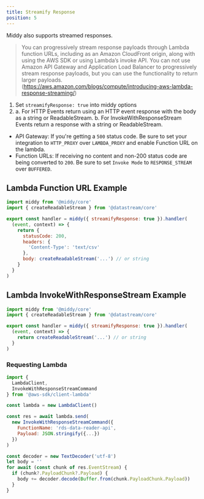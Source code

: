 ```yaml
---
title: Streamify Response
position: 5
---
```


Middy also supports streamed responses.

> You can progressively stream response payloads through Lambda function URLs, including as an Amazon CloudFront origin, along with using the AWS SDK or using Lambda’s invoke API. You can not use Amazon API Gateway and Application Load Balancer to progressively stream response payloads, but you can use the functionality to return larger payloads. (https://aws.amazon.com/blogs/compute/introducing-aws-lambda-response-streaming/)

1. Set `streamifyResponse: true` into middy options
2. a. For HTTP Events return using an HTTP event response with the body as a string or ReadableStream.
   b. For InvokeWithResponseStream Events return a response with a string or ReadableStream.

- API Gateway: If you're getting a `500` status code. Be sure to set your integration to `HTTP_PROXY` over `LAMBDA_PROXY` and enable Function URL on the lambda.
- Function URLs: If receiving no content and non-200 status code are being converted to `200`. Be sure to set `Invoke Mode` to `RESPONSE_STREAM` over `BUFFERED`.

## Lambda Function URL Example

```javascript
import middy from '@middy/core'
import { createReadableStream } from '@datastream/core'

export const handler = middy({ streamifyResponse: true }).handler(
  (event, context) => {
    return {
      statusCode: 200,
      headers: {
        'Content-Type': 'text/csv'
      },
      body: createReadableStream('...') // or string
    }
  }
)
```

## Lambda InvokeWithResponseStream Example

```javascript
import middy from '@middy/core'
import { createReadableStream } from '@datastream/core'

export const handler = middy({ streamifyResponse: true }).handler(
  (event, context) => {
    return createReadableStream('...') // or string
  }
)
```

### Requesting Lambda

```javascript
import {
  LambdaClient,
  InvokeWithResponseStreamCommand
} from '@aws-sdk/client-lambda'

const lambda = new LambdaClient()

const res = await lambda.send(
  new InvokeWithResponseStreamCommand({
    FunctionName: 'rds-data-reader-api',
    Payload: JSON.stringify({...})
  })
)

const decoder = new TextDecoder('utf-8')
let body = ''
for await (const chunk of res.EventStream) {
  if (chunk?.PayloadChunk?.Payload) {
    body += decoder.decode(Buffer.from(chunk.PayloadChunk.Payload))
  }
}
```
